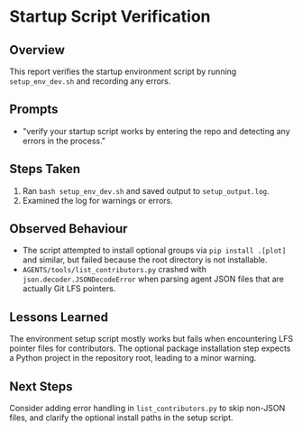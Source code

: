 # Startup Script Verification

## Overview
This report verifies the startup environment script by running `setup_env_dev.sh` and recording any errors.

## Prompts
- "verify your startup script works by entering the repo and detecting any errors in the process."

## Steps Taken
1. Ran `bash setup_env_dev.sh` and saved output to `setup_output.log`.
2. Examined the log for warnings or errors.

## Observed Behaviour
- The script attempted to install optional groups via `pip install .[plot]` and similar, but failed because the root directory is not installable.
- `AGENTS/tools/list_contributors.py` crashed with `json.decoder.JSONDecodeError` when parsing agent JSON files that are actually Git LFS pointers.

## Lessons Learned
The environment setup script mostly works but fails when encountering LFS pointer files for contributors. The optional package installation step expects a Python project in the repository root, leading to a minor warning.

## Next Steps
Consider adding error handling in `list_contributors.py` to skip non-JSON files, and clarify the optional install paths in the setup script.
